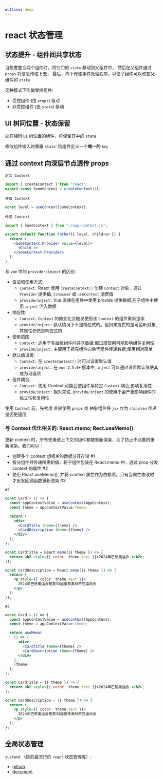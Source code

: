```yaml
---
outline: deep
---
```


# react 状态管理

## 状态提升 - 组件间共享状态

当想要整合两个组件时，将它们的 `state` 移动到父组件中，
然后在父组件通过 `props` 将信息传递下去，
最后，向下传递事件处理程序，以便子组件可以改变父组件的 `state`

这种模式下叫做受控组件:

- 受控组件 (由 `props`) 驱动
- 非受控组件 (由 `state`) 驱动

## UI 树同位置 - 状态保留

处在相同 `UI` 树位置的组件，将保留其中的 `state`

修改组件输入时重置 `state`: 给组件定义一个**唯一的** `key`

## 通过 context 向深层节点透传 props

`定义 Context`

```jsx
import { createContext } from "react";
export const SomeContext = createContext(1);
```

`获取 Context`

```jsx
const level = useContext(SomeContext);
```

`传递 Context`

```jsx
import { SomeContext } from "./app-context.js";

export default function Father({ level, children }) {
  return (
    <SomeContext.Provider value={level}>
      <Child />
    </SomeContext.Provider>
  );
}
```

与 `vue` 中的 `provider/inject` 的区别:

- 语法和使用方式:
  - `Context:`
    React 使用 `createContext()` 创建 `Context` 对象，通过 `Provider` 提供值, `Consumer` 或 `useContext` 消费值
  - `provide/inject:`
    Vue 直接在组件中使用 provide 提供数据,在子组件中使用 `inject` 注入数据
- 响应性:
  - `Context:`
    `Context` 的值变化会触发使用该 `Context` 的组件重新渲染
  - `provide/inject:`
    默认情况下不是响应式的。但如果提供的是可监听对象,其属性仍然是响应式的
- 使用范围:
  - `Context:`
    适用于多层级组件间共享数据,但过度使用可能影响组件复用性
  - `provide/inject:`
    主要用于祖先组件向后代组件传递数据,使用相对简单
- 默认值设置:
  - `Context:`
    在 `createContext()` 时可以设置默认值
  - `provide/inject:`
    在 `vue 2.5.0+` 版本中, `inject` 可以通过设置默认值使其成为可选项
- 组件耦合:
  - `Context:`
    使用 Context 可能会使组件与特定 `Context` 耦合,影响复用性
  - `provide/inject:`
    相对来说, `provide/inject` 的使用不会严重影响组件的独立性和复用性

使用 `Context` 前，先考虑 直接使用 `props` 或 抽象组件将 `jsx` 作为 `children` 传递是否更适用

### 与 Context 优化相关的: React.memo; Rect.useMemo()

更新 context 时，所有使用该上下文的组件都被重新渲染，为了防止不必要的重新渲染，我们可以：

- 创建多个 context 想相关的数据分开存储 #1
- 拆分组件并传递所需的值，将子组件包装在 React.memo 中，通过 prop 分发 context 的属性 #2
- 使用 React.useMemo(), 并将 context 属性作为依赖项，只有当属性修改时才出发回调函数重新渲染 #3

`#2`

```jsx
const Card = () => {
  const appContextValue = useContext(AppContext);
  const theme = appContextValue.theme;

  return (
    <div>
      <CardTitle theme={theme} />
      <CardDescription theme={theme} />
    </div>
  );
};

const CardTitle = React.memo(({ theme }) => {
  return <h2 style={{ color: theme.text }}>2024年巴黎奥运会 </h2>;
});

const CardDescription = React.memo(({ theme }) => {
  return (
    <p style={{ color: theme.text }}>
      2024年巴黎奥运会是第33届夏季奥林匹克运动会
    </p>
  );
});
```

`#3`

```jsx
const Card = () => {
  const appContextValue = useContext(AppContext);
  const theme = appContextValue.theme;

  return useMemo(
    () => (
      <div>
        <CardTitle theme={theme} />
        <CardDescription theme={theme} />
      </div>
    ),
    [theme]
  );
};

const CardTitle = ({ theme }) => {
  return <h2 style={{ color: theme.text }}>2024年巴黎奥运会 </h2>;
};

const CardDescription = ({ theme }) => {
  return (
    <p style={{ color: theme.text }}>
      2024年巴黎奥运会是第33届夏季奥林匹克运动会
    </p>
  );
};
```

## 全局状态管理

`zustand` （目前最流行的 `react` 状态管理库）:

- [github](https://github.com/pmndrs/zustand)
- [document](https://docs.pmnd.rs/zustand/getting-started/introduction)
